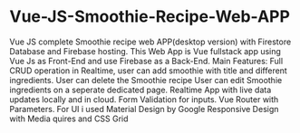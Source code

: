 # Vue-JS-Smoothie-Recipe-Web-APP
Vue JS complete Smoothie recipe web APP(desktop version) with Firestore Database and Firebase hosting.
This Web App is Vue fullstack app using Vue Js as Front-End and use Firebase as a Back-End.
Main Features:
Full CRUD operation in Realtime, user can add smoothie with title and different ingredients.
User can delete the Smoothie recipe
User can edit Smoothie ingredients on a seperate dedicated page.
Realtime App with live data updates locally and in cloud.
Form Validation for inputs.
Vue Router with Parameters.
For UI i used Material Design by Google
Responsive Design with Media quires and CSS Grid


